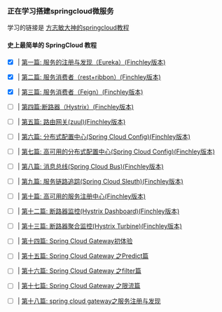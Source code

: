 ### 正在学习搭建**springcloud**微服务

学习的链接是 [方志敏大神的springcloud教程](https://www.fangzhipeng.com/spring-cloud.html)

#### 史上最简单的 SpringCloud 教程

- [x]  | [第一篇: 服务的注册与发现（Eureka）(Finchley版本)](http://blog.csdn.net/forezp/article/details/69696915)

- [x]  | [第二篇: 服务消费者（rest+ribbon）(Finchley版本)](http://blog.csdn.net/forezp/article/details/69788938)

- [x]  | [第三篇: 服务消费者（Feign）(Finchley版本)](http://blog.csdn.net/forezp/article/details/69808079)

- [ ]  | [第四篇:断路器（Hystrix）(Finchley版本)](http://blog.csdn.net/forezp/article/details/69934399)

- [ ]  | [第五篇: 路由网关(zuul)(Finchley版本)](http://blog.csdn.net/forezp/article/details/69939114)

- [ ]  | [第六篇: 分布式配置中心(Spring Cloud Config)(Finchley版本)](http://blog.csdn.net/forezp/article/details/70037291)

- [ ]  | [第七篇: 高可用的分布式配置中心(Spring Cloud Config)(Finchley版本)](http://blog.csdn.net/forezp/article/details/70037513)

- [ ]  | [第八篇: 消息总线(Spring Cloud Bus)(Finchley版本)](http://blog.csdn.net/forezp/article/details/81041062)

- [ ]  | [第九篇: 服务链路追踪(Spring Cloud Sleuth)(Finchley版本)](http://blog.csdn.net/forezp/article/details/81041078)

- [ ]  | [第十篇: 高可用的服务注册中心(Finchley版本)](http://blog.csdn.net/forezp/article/details/81041101)

- [ ]  | [第十二篇: 断路器监控(Hystrix Dashboard)(Finchley版本)](http://blog.csdn.net/forezp/article/details/81041113)

- [ ]  | [第十三篇: 断路器聚合监控(Hystrix Turbine)(Finchley版本)](http://blog.csdn.net/forezp/article/details/81041125)

- [ ]  | [第十四篇: Spring Cloud Gateway初体验](https://blog.csdn.net/forezp/article/details/83792388)

- [ ]  | [第十五篇: Spring Cloud Gateway 之Predict篇](https://blog.csdn.net/forezp/article/details/84926662)

- [ ]  | [第十六篇: Spring Cloud Gateway 之filter篇](https://blog.csdn.net/forezp/article/details/85057268)

- [ ]  | [第十七篇: Spring Cloud Gateway 之限流篇](https://blog.csdn.net/forezp/article/details/85081162)

- [ ]  | [第十八篇: spring cloud gateway之服务注册与发现](https://blog.csdn.net/forezp/article/details/85210153)
